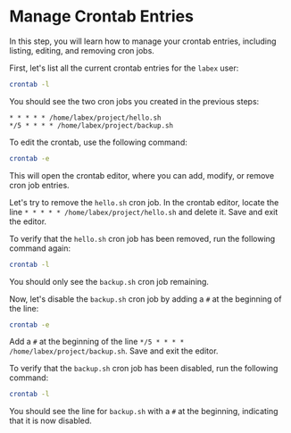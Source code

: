 # Manage Crontab Entries

In this step, you will learn how to manage your crontab entries, including listing, editing, and removing cron jobs.

First, let's list all the current crontab entries for the `labex` user:

```bash
crontab -l
```

You should see the two cron jobs you created in the previous steps:

```
* * * * * /home/labex/project/hello.sh
*/5 * * * * /home/labex/project/backup.sh
```

To edit the crontab, use the following command:

```bash
crontab -e
```

This will open the crontab editor, where you can add, modify, or remove cron job entries.

Let's try to remove the `hello.sh` cron job. In the crontab editor, locate the line `* * * * * /home/labex/project/hello.sh` and delete it. Save and exit the editor.

To verify that the `hello.sh` cron job has been removed, run the following command again:

```bash
crontab -l
```

You should only see the `backup.sh` cron job remaining.

Now, let's disable the `backup.sh` cron job by adding a `#` at the beginning of the line:

```bash
crontab -e
```

Add a `#` at the beginning of the line `*/5 * * * * /home/labex/project/backup.sh`. Save and exit the editor.

To verify that the `backup.sh` cron job has been disabled, run the following command:

```bash
crontab -l
```

You should see the line for `backup.sh` with a `#` at the beginning, indicating that it is now disabled.
